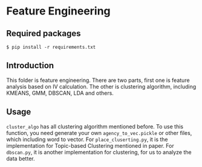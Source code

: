 # Feature Engineering 

## Required packages
```
$ pip install -r requirements.txt
```

## Introduction
This folder is feature engineering. 
There are two parts, first one is feature analysis based on IV calculation.
The other is clustering algorithm, including KMEANS, GMM, DBSCAN, LDA and others.

## Usage
`cluster_algo` has all clustering algorithm mentioned before. 
To use this function, you need generate your own `agency_to_vec.pickle` or other files, 
which including word to vector. For `place_cluserting.py`, it is the implementation for Topic-based Clustering mentioned in paper.
For `dbscan.py`, it is another implementation for clustering, for us to analyze the data better. 

